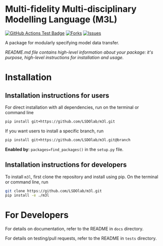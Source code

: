 # Multi-fidelity Multi-disciplinary Modelling Language (M3L)

<!---
[![Python](https://img.shields.io/pypi/pyversions/lsdo_project_template)](https://img.shields.io/pypi/pyversions/lsdo_project_template)
[![Pypi](https://img.shields.io/pypi/v/lsdo_project_template)](https://pypi.org/project/lsdo_project_template/)
[![Coveralls Badge][13]][14]
[![PyPI version][10]][11]
[![PyPI Monthly Downloads][12]][11]
-->

[![GitHub Actions Test Badge](https://github.com/LSDOlab/m3l/actions/workflows/actions.yml/badge.svg)](https://github.com/LSDOLab/m3l/actions)
[![Forks](https://img.shields.io/github/forks/LSDOlab/m3l.svg)](https://github.com/LSDOlab/m3l/network)
[![Issues](https://img.shields.io/github/issues/LSDOlab/m3l.svg)](https://github.com/LSDOlab/m3l/issues)

A package for modularly specifying model data transfer.

*README.md file contains high-level information about your package: it's purpose, high-level instructions for installation and usage.*

# Installation

## Installation instructions for users
For direct installation with all dependencies, run on the terminal or command line
```sh
pip install git+https://github.com/LSDOlab/m3l.git
```
If you want users to install a specific branch, run
```sh
pip install git+https://github.com/LSDOlab/m3l.git@branch
```

**Enabled by**: `packages=find_packages()` in the `setup.py` file.

## Installation instructions for developers
To install `m3l`, first clone the repository and install using pip.
On the terminal or command line, run
```sh
git clone https://github.com/LSDOlab/m3l.git
pip install -e ./m3l
```

# For Developers
For details on documentation, refer to the README in `docs` directory.

For details on testing/pull requests, refer to the README in `tests` directory.

